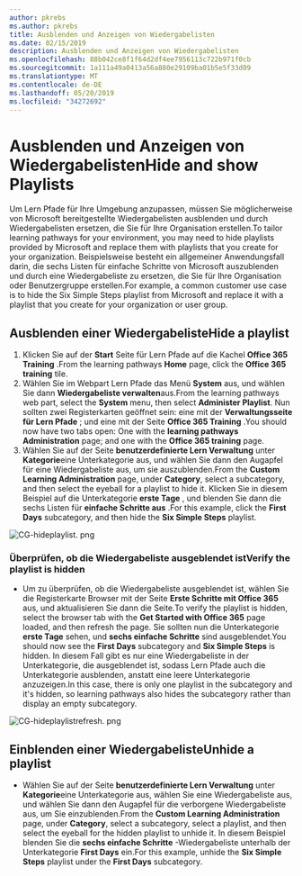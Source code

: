 ```yaml
---
author: pkrebs
ms.author: pkrebs
title: Ausblenden und Anzeigen von Wiedergabelisten
ms.date: 02/15/2019
description: Ausblenden und Anzeigen von Wiedergabelisten
ms.openlocfilehash: 88b042ce8f1f64d2df4ee7956113c722b971f0cb
ms.sourcegitcommit: 1a111a49a0413a56a880e29109ba01b5e5f33d09
ms.translationtype: MT
ms.contentlocale: de-DE
ms.lasthandoff: 05/20/2019
ms.locfileid: "34272692"
---
```

# <a name="hide-and-show-playlists"></a><span data-ttu-id="9741b-103">Ausblenden und Anzeigen von Wiedergabelisten</span><span class="sxs-lookup"><span data-stu-id="9741b-103">Hide and show Playlists</span></span>

<span data-ttu-id="9741b-104">Um Lern Pfade für Ihre Umgebung anzupassen, müssen Sie möglicherweise von Microsoft bereitgestellte Wiedergabelisten ausblenden und durch Wiedergabelisten ersetzen, die Sie für Ihre Organisation erstellen.</span><span class="sxs-lookup"><span data-stu-id="9741b-104">To tailor learning pathways for your environment, you may need to hide playlists provided by Microsoft and replace them with playlists that you create for your organization.</span></span> <span data-ttu-id="9741b-105">Beispielsweise besteht ein allgemeiner Anwendungsfall darin, die sechs Listen für einfache Schritte von Microsoft auszublenden und durch eine Wiedergabeliste zu ersetzen, die Sie für Ihre Organisation oder Benutzergruppe erstellen.</span><span class="sxs-lookup"><span data-stu-id="9741b-105">For example, a common customer use case is to hide the Six Simple Steps playlist from Microsoft and replace it with a playlist that you create for your organization or user group.</span></span> 

## <a name="hide-a-playlist"></a><span data-ttu-id="9741b-106">Ausblenden einer Wiedergabeliste</span><span class="sxs-lookup"><span data-stu-id="9741b-106">Hide a playlist</span></span>

1. <span data-ttu-id="9741b-107">Klicken Sie auf der **Start** Seite für Lern Pfade auf die Kachel **Office 365 Training** .</span><span class="sxs-lookup"><span data-stu-id="9741b-107">From the learning pathways **Home** page, click the **Office 365 training** tile.</span></span>
2. <span data-ttu-id="9741b-108">Wählen Sie im Webpart Lern Pfade das Menü **System** aus, und wählen Sie dann **Wiedergabeliste verwalten**aus.</span><span class="sxs-lookup"><span data-stu-id="9741b-108">From the learning pathways web part, select the **System** menu, then select **Administer Playlist**.</span></span> <span data-ttu-id="9741b-109">Nun sollten zwei Registerkarten geöffnet sein: eine mit der **Verwaltungsseite für Lern Pfade** ; und eine mit der Seite **Office 365 Training** .</span><span class="sxs-lookup"><span data-stu-id="9741b-109">You should now have two tabs open: One with the **learning pathways Administration** page; and one with the **Office 365 training** page.</span></span> 
3. <span data-ttu-id="9741b-110">Wählen Sie auf der Seite **benutzerdefinierte Lern Verwaltung** unter **Kategorie**eine Unterkategorie aus, und wählen Sie dann den Augapfel für eine Wiedergabeliste aus, um sie auszublenden.</span><span class="sxs-lookup"><span data-stu-id="9741b-110">From the **Custom Learning Administration** page, under **Category**, select a subcategory, and then select the eyeball for a playlist to hide it.</span></span> <span data-ttu-id="9741b-111">Klicken Sie in diesem Beispiel auf die Unterkategorie **erste Tage** , und blenden Sie dann die sechs Listen für **einfache Schritte aus** .</span><span class="sxs-lookup"><span data-stu-id="9741b-111">For this example, click the **First Days** subcategory, and then hide the **Six Simple Steps** playlist.</span></span>  

![CG-hideplaylist. png](media/cg-hideplaylist.png)

### <a name="verify-the-playlist-is-hidden"></a><span data-ttu-id="9741b-113">Überprüfen, ob die Wiedergabeliste ausgeblendet ist</span><span class="sxs-lookup"><span data-stu-id="9741b-113">Verify the playlist is hidden</span></span>
- <span data-ttu-id="9741b-114">Um zu überprüfen, ob die Wiedergabeliste ausgeblendet ist, wählen Sie die Registerkarte Browser mit der Seite **Erste Schritte mit Office 365** aus, und aktualisieren Sie dann die Seite.</span><span class="sxs-lookup"><span data-stu-id="9741b-114">To verify the playlist is hidden, select the browser tab with the **Get Started with Office 365** page loaded, and then refresh the page.</span></span> <span data-ttu-id="9741b-115">Sie sollten nun die Unterkategorie **erste Tage** sehen, und **sechs einfache Schritte** sind ausgeblendet.</span><span class="sxs-lookup"><span data-stu-id="9741b-115">You should now see the **First Days** subcategory and **Six Simple Steps** is hidden.</span></span> <span data-ttu-id="9741b-116">In diesem Fall gibt es nur eine Wiedergabeliste in der Unterkategorie, die ausgeblendet ist, sodass Lern Pfade auch die Unterkategorie ausblenden, anstatt eine leere Unterkategorie anzuzeigen.</span><span class="sxs-lookup"><span data-stu-id="9741b-116">In this case, there is only one playlist in the subcategory and it's hidden, so learning pathways also hides the subcategory rather than display an empty subcategory.</span></span> 

![CG-hideplaylistrefresh. png](media/cg-hideplaylistrefresh.png)

## <a name="unhide-a-playlist"></a><span data-ttu-id="9741b-118">Einblenden einer Wiedergabeliste</span><span class="sxs-lookup"><span data-stu-id="9741b-118">Unhide a playlist</span></span>

- <span data-ttu-id="9741b-119">Wählen Sie auf der Seite **benutzerdefinierte Lern Verwaltung** unter **Kategorie**eine Unterkategorie aus, wählen Sie eine Wiedergabeliste aus, und wählen Sie dann den Augapfel für die verborgene Wiedergabeliste aus, um Sie einzublenden.</span><span class="sxs-lookup"><span data-stu-id="9741b-119">From the **Custom Learning Administration** page, under **Category**, select a subcategory, select a playlist, and then select the eyeball for the hidden playlist to unhide it.</span></span> <span data-ttu-id="9741b-120">In diesem Beispiel blenden Sie die **sechs einfache Schritte** -Wiedergabeliste unterhalb der Unterkategorie **First Days** ein.</span><span class="sxs-lookup"><span data-stu-id="9741b-120">For this example, unhide the **Six Simple Steps** playlist under the **First Days** subcategory.</span></span>  

